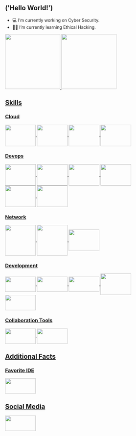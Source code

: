

## ('Hello World!')

- 💻 I’m currently working on Cyber Security.
- 👨‍🎓 I’m currently learning Ethical Hacking.

<div>
  <a href="https://github.com/caue-cvl">
  <img height="180em" src="https://github-readme-stats.vercel.app/api?username=caue-cvl&show_icons=true&theme=dark&include_all_commits=true&count_private=true"/>
  <img height="180em" src="https://github-readme-stats.vercel.app/api/top-langs/?username=caue-cvl&layout=compact&langs_count=7&theme=dark"/>
</div>
  
## Skills

### Cloud

<div style="display: inline_block">
  <img align="center" height="70" width="100" src="https://www.svgrepo.com/show/376356/aws.svg"/>
  <img align="center" height="70" width="100" src="https://www.svgrepo.com/show/448274/azure.svg"/>
  <img align="center" height="70" width="100" src="https://www.svgrepo.com/show/448223/gcp.svg"/>
  <img align="center" height="70" width="100" src="https://www.svgrepo.com/show/354447/terraform-icon.svg"/>
</div>
  
### Devops
  
<div style="display: inline_block">
  <img align="center" height="70" width="100" src="https://www.svgrepo.com/show/448236/linux.svg"/>
  <img align="center" height="70" width="100" src="https://www.svgrepo.com/show/448221/docker.svg"/>
  <img align="center" height="70" width="100" src="https://www.svgrepo.com/show/448233/kubernetes.svg"/>
  <img align="center" height="70" width="100" src="https://www.svgrepo.com/show/448271/azure-devops.svg"/>
  <img align="center" height="70" width="100" src="https://www.svgrepo.com/show/448228/grafana.svg"/>
  <img align="center" height="70" width="100" src="https://www.svgrepo.com/show/374008/prometheus.svg"/>
</div>  

### Network

<div style="display: inline_block">
  <img align="center" height="100" width="100" src="https://go.netskope.com/rs/665-KFP-612/images/Netskope-Stacked-Logo-Full-Color-RGB.svg"/>
  <img align="center" height="100" width="100" src="https://www.corporatearmor.com/wp-content/uploads/2019/10/fortinet-logo-1000-300x300.png"/>
  <img align="center" height="70" width="100" src="https://www.svgrepo.com/show/331579/sophos.svg"/>
</div>
  
### Development
  
<div style="display: inline_block"> 
  <img align="center" height="50" width="100" src="https://icongr.am/devicon/html5-original.svg?size=148&color=7952b3"/>
  <img align="center" height="50" width="100" src="https://icongr.am/devicon/css3-original.svg?size=148&color=7952b3"/>
  <img align="center" height="50" width="100" src="https://icongr.am/devicon/javascript-original.svg?size=148&color=7952b3"/>
  <img align="center" height="70" width="100" src="https://www.svgrepo.com/show/354180/php.svg"/>
  <img align="center" height="50" width="100" src="https://icongr.am/devicon/python-original.svg?size=148&color=000000"/>
</div>
  
### Collaboration Tools
  
<div style="display: inline_block">   
    <img align="center" height="50" width="100" src="https://icongr.am/simple/atlassian.svg?size=148&color=2684FF"/>
   <img align="center" height="50" width="100" src="https://icongr.am/simple/microsoftoffice.svg?size=148&color=EC3900"/>
</div>
  
## Additional Facts  
   
### Favorite IDE  
  
<div style="display: inline_block">  
  <img align="center" height="50" width="100" src="https://icongr.am/simple/visualstudiocode.svg?size=148&color=45AFF3"/>      
</div>  
  
## Social Media

<div style="display: inline_block">  
  <a href=https://www.linkedin.com/in/caue-cavaliere><img align="center" height="50" width="100" src="https://icongr.am/simple/linkedin.svg?size=148&color=0077B5"></a>
</div>
